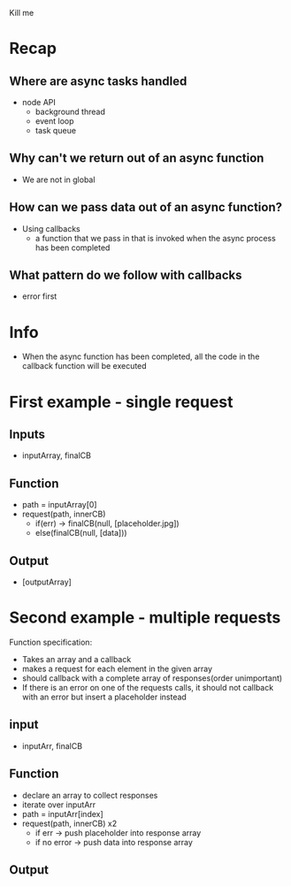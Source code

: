 Kill me
# Recap
## Where are async tasks handled
- node API
	- background thread
	- event loop
	- task queue
## Why can't we return out of an async function
- We are not in global

## How can we pass data out of an async function?
- Using callbacks
	- a function that we pass in that is invoked when the async process has been completed 

## What pattern do we follow with callbacks
- error first

# Info
- When the async function has been completed, all the code in the callback function will be executed


# First example - single request

## Inputs
- inputArray, finalCB

## Function
- path = inputArray[0]
- request(path, innerCB)
	- if(err) -> finalCB(null, \[placeholder.jpg])
	- else(finalCB(null, \[data]))


## Output
- \[outputArray]

# Second example - multiple requests
Function specification:
- Takes an array and a callback
- makes a request for each element in the given array 
- should callback with a complete array of responses(order unimportant)
- If there is an error on one of the requests calls, it should not callback with an error but insert a placeholder instead


## input
- inputArr, finalCB
## Function
- declare an array to collect responses
- iterate over inputArr
- path = inputArr\[index]
- request(path, innerCB) x2
	- if err -> push placeholder into response array
	- if no error -> push data into response array
## Output